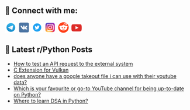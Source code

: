 ## 🔎 Connect with me:
[<img src="https://github.com/bullbesh/bullbesh/blob/main/images/Telegram.png" width="32" height="32" />](https://t.me/bullbesh)
[<img src="https://github.com/bullbesh/bullbesh/blob/main/images/VK.png" width="32" height="32" />](https://vk.com/bullbesh)
[<img src="https://github.com/bullbesh/bullbesh/blob/main/images/Twitter.png" width="32" height="32" />](https://twitter.com/bullbesh1)
[<img src="https://github.com/bullbesh/bullbesh/blob/main/images/Instagram.png" width="32" height="32" />](https://www.instagram.com/bullbesh)
[<img src="https://github.com/bullbesh/bullbesh/blob/main/images/Reddit.png" width="32" height="32" />](https://www.reddit.com/user/bullbesh)
[<img src="https://github.com/bullbesh/bullbesh/blob/main/images/YouTube.png" width="32" height="32" />](https://www.youtube.com/channel/UCtfjRs6uzgq5mfm8S06WTcg)

## 📕 Latest r/Python Posts
<!-- BLOG-POST-LIST:START -->
- [How to test an API request to the external system](https://www.reddit.com/r/Python/comments/138kzfl/how_to_test_an_api_request_to_the_external_system/)
- [C Extension for Vulkan](https://www.reddit.com/r/Python/comments/138jh4b/c_extension_for_vulkan/)
- [does anyone have a google takeout file i can use with their youtube data?](https://www.reddit.com/r/Python/comments/138j1zg/does_anyone_have_a_google_takeout_file_i_can_use/)
- [Which is your favourite or go-to YouTube channel for being up-to-date on Python?](https://www.reddit.com/r/Python/comments/138itc0/which_is_your_favourite_or_goto_youtube_channel/)
- [Where to learn DSA in Python?](https://www.reddit.com/r/Python/comments/138iqll/where_to_learn_dsa_in_python/)
<!-- BLOG-POST-LIST:END -->
